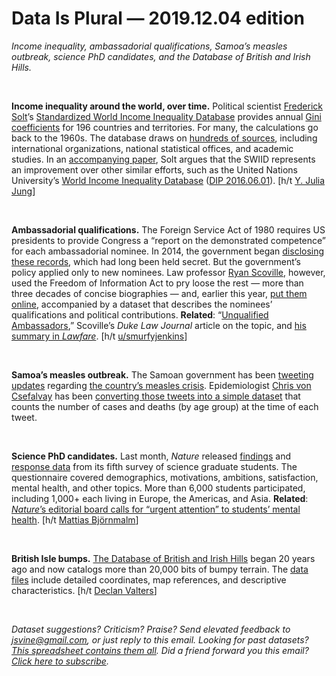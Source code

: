 Data Is Plural — 2019.12.04 edition
===================================

*Income inequality, ambassadorial qualifications, Samoa’s measles outbreak, science PhD candidates, and the Database of British and Irish Hills.*

&nbsp;

**Income inequality around the world, over time.** Political scientist [Frederick Solt](https://fsolt.org/)’s [Standardized World Income Inequality Database](https://fsolt.org/swiid/) provides annual [Gini coefficients](https://en.wikipedia.org/wiki/Gini_coefficient) for 196 countries and territories. For many, the calculations go back to the 1960s. The database draws on [hundreds of sources](https://fsolt.org/swiid/swiid_source/), including international organizations, national statistical offices, and academic studies. In an [accompanying paper](https://osf.io/preprints/socarxiv/mwnje/), Solt argues that the SWIID represents an improvement over other similar efforts, such as the United Nations University’s [World Income Inequality Database](https://www.wider.unu.edu/project/wiid-world-income-inequality-database) ([DIP 2016.06.01](https://tinyletter.com/data-is-plural/letters/data-is-plural-2016-06-01-edition)). [h/t [Y. Julia Jung](https://twitter.com/YJuliaJung/status/1200986856881610753)]

&nbsp;

**Ambassadorial qualifications.** The Foreign Service Act of 1980 requires US presidents to provide Congress a “report on the demonstrated competence” for each ambassadorial nominee. In 2014, the government began [disclosing these records](https://www.state.gov/resources-bureau-of-human-resources/), which had long been held secret. But the government’s policy applied only to new nominees. Law professor [Ryan Scoville](https://ryanscoville.com/about/), however, used the Freedom of Information Act to pry loose the rest — more than three decades of concise biographies — and, earlier this year, [put them online](https://ryanscoville.com/2019/02/13/certificates-of-competency-for-nominees-to-be-chiefs-of-mission-1980-2014/), accompanied by a dataset that describes the nominees’ qualifications and political contributions. **Related**: “[Unqualified Ambassadors](https://papers.ssrn.com/sol3/papers.cfm?abstract_id=3333988),” Scoville’s *Duke Law Journal* article on the topic, and [his summary in *Lawfare*](https://www.lawfareblog.com/troubling-trends-ambassadorial-appointments-1980-present). [h/t [u/smurfyjenkins](https://www.reddit.com/r/IRstudies/comments/e31izg/dataset_the_professional_qualifications_and/)]

&nbsp;

**Samoa’s measles outbreak.** The Samoan government has been [tweeting updates](https://twitter.com/samoagovt/status/1201637336515112960) regarding [the country’s measles crisis](https://en.wikipedia.org/wiki/2019_Samoa_measles_outbreak). Epidemiologist [Chris von Csefalvay](https://bitsandbugs.io/chris-von-csefalvay/) has been [converting those tweets into a simple dataset](https://github.com/chrisvoncsefalvay/samoa-measles-2019) that counts the number of cases and deaths (by age group) at the time of each tweet.

&nbsp;

**Science PhD candidates.** Last month, *Nature* released [findings](https://www.nature.com/articles/d41586-019-03459-7) and [response data](https://figshare.com/s/74a5ea79d76ad66a8af8) from its fifth survey of science graduate students. The questionnaire covered demographics, motivations, ambitions, satisfaction, mental health, and other topics. More than 6,000 students participated, including 1,000+ each living in Europe, the Americas, and Asia. **Related**: [*Nature*’s editorial board calls for “urgent attention” to students’ mental health](https://www.nature.com/articles/d41586-019-03489-1). [h/t [Mattias Björnmalm](https://twitter.com/bearore/status/1195296027567443974)]

&nbsp;

**British Isle bumps.** [The Database of British and Irish Hills](http://www.hills-database.co.uk/index.html) began 20 years ago and now catalogs more than 20,000 bits of bumpy terrain. The [data files](http://www.hills-database.co.uk/downloads.html) include detailed coordinates, map references, and descriptive characteristics. [h/t [Declan Valters](https://twitter.com/dvalts/status/1192513425307504645)]

&nbsp;

*Dataset suggestions? Criticism? Praise? Send elevated feedback to jsvine@gmail.com, or just reply to this email. Looking for past datasets? [This spreadsheet contains them all](https://docs.google.com/spreadsheets/d/1wZhPLMCHKJvwOkP4juclhjFgqIY8fQFMemwKL2c64vk). Did a friend forward you this email? [Click here to subscribe](https://tinyletter.com/data-is-plural).*
